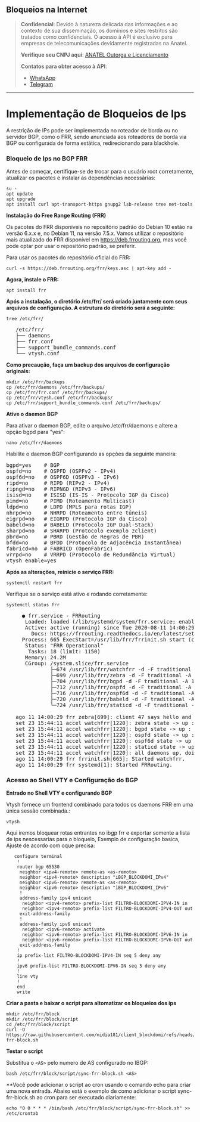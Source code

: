 ## Bloqueios na Internet

> **Confidencial**: Devido à natureza delicada das informações e ao contexto de sua disseminação, os domínios e sites restritos são tratados como confidenciais. O acesso à API é exclusivo para empresas de telecomunicações devidamente registradas na Anatel.
>
> **Verifique seu CNPJ aqui**: [ANATEL Outorga e Licenciamento](https://informacoes.anatel.gov.br/paineis/outorga-e-licenciamento)
>
> **Contatos para obter acesso à API**:
> - [WhatsApp](https://api.whatsapp.com/send/?phone=5584998667245&text=Como+obter+acesso+a+API%3F&type=phone_number&app_absent=0)
> - [Telegram](https://t.me/LucasMidia)

---

# Implementação de Bloqueios de Ips

A restrição de IPs pode ser implementada no roteador de borda ou no servidor BGP, como o FRR, sendo anunciada aos roteadores de borda via BGP ou configurada de forma estática, redirecionando para blackhole.

### Bloqueio de Ips no BGP FRR

Antes de começar, certifique-se de trocar para o usuário root corretamente, atualizar os pacotes e instalar as dependências necessárias:

```plaintext
su -
apt update
apt upgrade
apt install curl apt-transport-https gnupg2 lsb-release tree net-tools
```

**Instalação do Free Range Routing (FRR)**

Os pacotes do FRR disponíveis no repositório padrão do Debian 10 estão na versão 6.x.x e, no Debian 11, na versão 7.5.x. Vamos utilizar o repositório mais atualizado do FRR disponível em https://deb.frrouting.org, mas você pode optar por usar o repositório padrão, se preferir.
  
Para usar os pacotes do repositório oficial do FRR:
  
```plaintext
curl -s https://deb.frrouting.org/frr/keys.asc | apt-key add -
```

**Agora, instale o FRR:**

```plaintext
apt install frr
```
   
**Após a instalação, o diretório /etc/frr/ será criado juntamente com seus arquivos de configuração. A estrutura do diretório será a seguinte:**

```plaintext
tree /etc/frr/
```

<pre>
   /etc/frr/
   ├── daemons
   ├── frr.conf
   ├── support_bundle_commands.conf
   └── vtysh.conf
</pre>


**Como precaução, faça um backup dos arquivos de configuração originais:**


```plaintext
mkdir /etc/frr/backups
cp /etc/frr/daemons /etc/frr/backups/
cp /etc/frr/frr.conf /etc/frr/backups/
cp /etc/frr/vtysh.conf /etc/frr/backups/
cp /etc/frr/support_bundle_commands.conf /etc/frr/backups/
```

**Ative o daemon BGP**

Para ativar o daemon BGP, edite o arquivo /etc/frr/daemons e altere a opção bgpd para "yes":

```plaintext
nano /etc/frr/daemons
```

Habilite o daemon BGP configurando as opções da seguinte maneira:

<pre>
bgpd=yes 	# BGP
ospfd=no 	# OSPFD (OSPFv2 - IPv4)
ospf6d=no 	# OSPF6D (OSPFv3 - IPv6)
ripd=no 	# RIPD (RIPv2 - IPv4)
ripngd=no 	# RIPNGD (RIPv3 - IPv6)
isisd=no 	# ISISD (IS-IS - Protocolo IGP da Cisco)
pimd=no 	# PIMD (Roteamento Multicast)
ldpd=no 	# LDPD (MPLS para rotas IGP)
nhrpd=no 	# NHRPD (Roteamento entre túneis)
eigrpd=no 	# EIGRPD (Protocolo IGP da Cisco)
babeld=no 	# BABELD (Protocolo IGP Dual-Stack)
sharpd=no 	# SHARPD (Protocolo exemplo zclient)
pbrd=no 	# PBRD (Gestão de Regras de PBR)
bfdd=no 	# BFDD (Protocolo de Adjacência Instantânea)
fabricd=no 	# FABRICD (OpenFabric)
vrrpd=no 	# VRRPD (Protocolo de Redundância Virtual)
vtysh_enable=yes
</pre>
 

**Após as alterações, reinicie o serviço FRR:**

```plaintext
systemctl restart frr
```
   
Verifique se o serviço está ativo e rodando corretamente:

```plaintext
systemctl status frr
```
<pre>
     ● frr.service - FRRouting
      Loaded: loaded (/lib/systemd/system/frr.service; enabled; vendor preset: enabled)
      Active: active (running) since Tue 2020-08-11 14:00:29 -03; 41s ago
        Docs: https://frrouting.readthedocs.io/en/latest/setup.html
     Process: 665 ExecStart=/usr/lib/frr/frrinit.sh start (code=exited, status=0/SUCCESS)
      Status: "FRR Operational"
       Tasks: 18 (limit: 1150)
      Memory: 24.2M
      CGroup: /system.slice/frr.service
              ├─674 /usr/lib/frr/watchfrr -d -F traditional zebra bgpd ospfd ospf6d babeld staticd
              ├─699 /usr/lib/frr/zebra -d -F traditional -A 127.0.0.1 -s 90000000
              ├─704 /usr/lib/frr/bgpd -d -F traditional -A 127.0.0.1
              ├─712 /usr/lib/frr/ospfd -d -F traditional -A 127.0.0.1
              ├─716 /usr/lib/frr/ospf6d -d -F traditional -A ::1
              ├─720 /usr/lib/frr/babeld -d -F traditional -A 127.0.0.1
              └─724 /usr/lib/frr/staticd -d -F traditional -A 127.0.0.1
   
   ago 11 14:00:29 frr zebra[699]: client 47 says hello and bids fair to announce only static routes vrf=0
   set 23 15:44:11 accel watchfrr[1220]: zebra state -> up : connect succeeded
   set 23 15:44:11 accel watchfrr[1220]: bgpd state -> up : connect succeeded
   set 23 15:44:11 accel watchfrr[1220]: ospfd state -> up : connect succeeded
   set 23 15:44:11 accel watchfrr[1220]: ospf6d state -> up : connect succeeded
   set 23 15:44:11 accel watchfrr[1220]: staticd state -> up : connect succeeded
   set 23 15:44:11 accel watchfrr[1220]: all daemons up, doing startup-complete notify
   ago 11 14:00:29 frr frrinit.sh[665]: Started watchfrr.
   ago 11 14:00:29 frr systemd[1]: Started FRRouting.
</pre>

### Acesso ao Shell VTY e Configuração do BGP

**Entrado no Shell VTY e configurando BGP**

Vtysh fornece um frontend combinado para todos os daemons FRR em uma única sessão combinada.:

```plaintext
vtysh
```
   
Aqui iremos bloquear rotas entrantes no ibgp frr e exportar somente a lista de ips nescessarias para o bloqueio,
Exemplo de configuração basica, Ajuste de acordo com oque precisa:

```plaintext
   configure terminal
    !
    router bgp 65530
     neighbor <ipv4-remoto> remote-as <as-remoto>
     neighbor <ipv4-remoto> description "iBGP_BLOCKDOMI_IPv4"
     neighbor <ipv6-remoto> remote-as <as-remoto>
     neighbor <ipv6-remoto> description "iBGP_BLOCKDOMI_IPv6"
     !
     address-family ipv4 unicast
      neighbor <ipv4-remoto> prefix-list FILTRO-BLOCKDOMI-IPV4-IN in
      neighbor <ipv4-remoto> prefix-list FILTRO-BLOCKDOMI-IPV4-OUT out
     exit-address-family
     !
     address-family ipv6 unicast
      neighbor <ipv6-remoto> activate
      neighbor <ipv6-remoto> prefix-list FILTRO-BLOCKDOMI-IPV6-IN in
      neighbor <ipv6-remoto> prefix-list FILTRO-BLOCKDOMI-IPV6-OUT out
     exit-address-family
    !
    ip prefix-list FILTRO-BLOCKDOMI-IPV4-IN seq 5 deny any
    !
    ipv6 prefix-list FILTRO-BLOCKDOMI-IPV6-IN seq 5 deny any
    !
    line vty
    !
    end
    write
```


**Criar a pasta e baixar o script para altomatizar os bloqueios dos ips**


```plaintext
mkdir /etc/frr/block
mkdir /etc/frr/block/script
cd /etc/frr/block/script
curl -O https://raw.githubusercontent.com/midia181/client_blockdomi/refs/heads/main/sync-frr-block.sh
```


**Testar o script**

Substitua o `<AS>` pelo numero de AS configurado no IBGP:

```plaintext
bash /etc/frr/block/script/sync-frr-block.sh <AS>
```


**Você pode adicionar o script ao cron usando o comando echo para criar uma nova entrada. Abaixo está o exemplo de como adicionar o script sync-frr-block.sh ao cron para ser executado diariamente:

```plaintext
echo "0 0 * * * /bin/bash /etc/frr/block/script/sync-frr-block.sh" >> /etc/crontab
```
